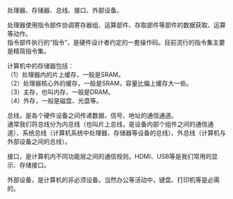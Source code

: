 处理器、存储器、总线、接口、外部设备。

处理器使用指令部件协调寄存器组、运算部件、存取部件等部件的数据获取、运算等动作。  
指令部件执行的“指令”，是硬件设计者约定的一套操作码。目前流行的指令集主要是精简指令集。

计算机中的存储器包括：  
（1）处理器内的片上缓存，一般是SRAM。  
（2）处理器核心外的缓存，一般是SRAM，容量比偏上缓存大一些。  
（3）主存，也叫内存，一般是DRAM。  
（4）外存，一般是磁盘、光盘等。  

总线，是各个硬件设备之间传递数据、信号、地址的通信通道。  
通常我们将总线分为内总线（也叫片上总线，是设备内部个组件之间的通信通道）、系统总线（计算机系统中处理器、存储器等设备的总线）、外总线（计算机与外部设备之间的总线）。

接口，是计算机内不同功能层之间的通信规则。HDMI、USB等是我们常用的显示、存储接口。

外部设备，是计算机的非必须设备。当然办公等活动中，键盘、打印机等是必需的。